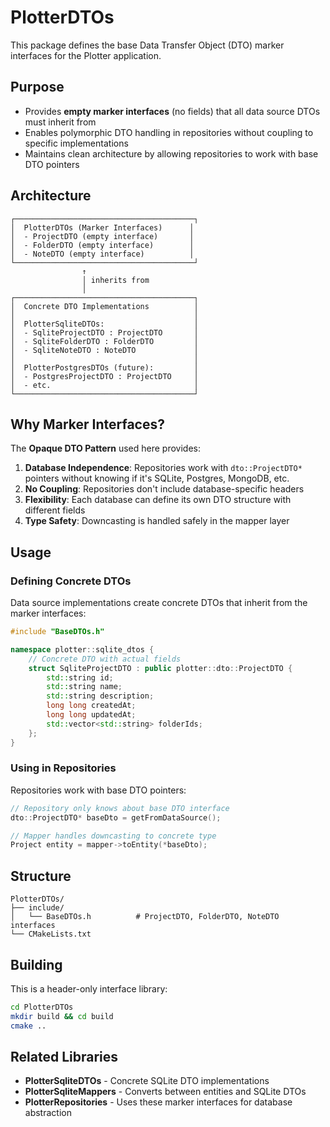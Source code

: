# PlotterDTOs

This package defines the base Data Transfer Object (DTO) marker interfaces for the Plotter application.

## Purpose

- Provides **empty marker interfaces** (no fields) that all data source DTOs must inherit from
- Enables polymorphic DTO handling in repositories without coupling to specific implementations
- Maintains clean architecture by allowing repositories to work with base DTO pointers

## Architecture

```
┌────────────────────────────────────────┐
│  PlotterDTOs (Marker Interfaces)      │
│  - ProjectDTO (empty interface)       │
│  - FolderDTO (empty interface)        │
│  - NoteDTO (empty interface)          │
└────────────────────────────────────────┘
                ↑
                │ inherits from
                │
┌────────────────────────────────────────┐
│  Concrete DTO Implementations          │
│                                        │
│  PlotterSqliteDTOs:                    │
│  - SqliteProjectDTO : ProjectDTO       │
│  - SqliteFolderDTO : FolderDTO         │
│  - SqliteNoteDTO : NoteDTO             │
│                                        │
│  PlotterPostgresDTOs (future):         │
│  - PostgresProjectDTO : ProjectDTO     │
│  - etc.                                │
└────────────────────────────────────────┘
```

## Why Marker Interfaces?

The **Opaque DTO Pattern** used here provides:

1. **Database Independence**: Repositories work with `dto::ProjectDTO*` pointers without knowing if it's SQLite, Postgres, MongoDB, etc.
2. **No Coupling**: Repositories don't include database-specific headers
3. **Flexibility**: Each database can define its own DTO structure with different fields
4. **Type Safety**: Downcasting is handled safely in the mapper layer

## Usage

### Defining Concrete DTOs

Data source implementations create concrete DTOs that inherit from the marker interfaces:

```cpp
#include "BaseDTOs.h"

namespace plotter::sqlite_dtos {
    // Concrete DTO with actual fields
    struct SqliteProjectDTO : public plotter::dto::ProjectDTO {
        std::string id;
        std::string name;
        std::string description;
        long long createdAt;
        long long updatedAt;
        std::vector<std::string> folderIds;
    };
}
```

### Using in Repositories

Repositories work with base DTO pointers:

```cpp
// Repository only knows about base DTO interface
dto::ProjectDTO* baseDto = getFromDataSource();

// Mapper handles downcasting to concrete type
Project entity = mapper->toEntity(*baseDto);
```

## Structure

```
PlotterDTOs/
├── include/
│   └── BaseDTOs.h          # ProjectDTO, FolderDTO, NoteDTO interfaces
└── CMakeLists.txt
```

## Building

This is a header-only interface library:

```bash
cd PlotterDTOs
mkdir build && cd build
cmake ..
```

## Related Libraries

- **PlotterSqliteDTOs** - Concrete SQLite DTO implementations
- **PlotterSqliteMappers** - Converts between entities and SQLite DTOs
- **PlotterRepositories** - Uses these marker interfaces for database abstraction
